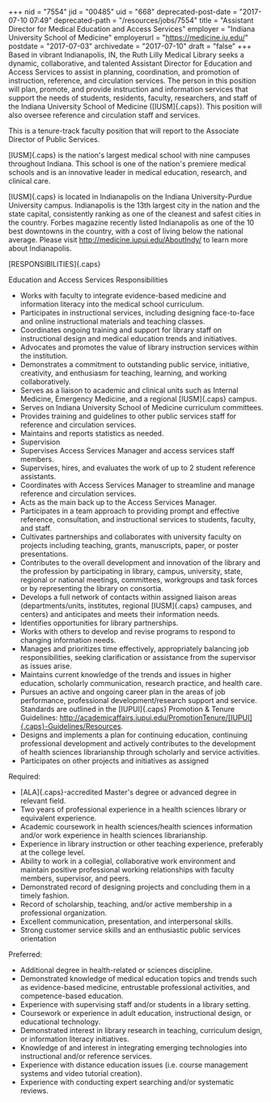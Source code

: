 +++
nid = "7554"
jid = "00485"
uid = "668"
deprecated-post-date = "2017-07-10 07:49"
deprecated-path = "/resources/jobs/7554"
title = "Assistant Director for Medical Education and Access Services"
employer = "Indiana University School of Medicine"
employerurl = "https://medicine.iu.edu/"
postdate = "2017-07-03"
archivedate = "2017-07-10"
draft = "false"
+++
Based in vibrant Indianapolis, IN, the Ruth Lilly Medical Library seeks
a dynamic, collaborative, and talented Assistant Director for Education
and Access Services to assist in planning, coordination, and promotion
of instruction, reference, and circulation services. The person in this
position will plan, promote, and provide instruction and information
services that support the needs of students, residents, faculty,
researchers, and staff of the Indiana University School of Medicine
([IUSM]{.caps}). This position will also oversee reference and
circulation staff and services.

This is a tenure-track faculty position that will report to the
Associate Director of Public Services.

[IUSM]{.caps} is the nation's largest medical school with nine campuses
throughout Indiana. This school is one of the nation's premiere medical
schools and is an innovative leader in medical education, research, and
clinical care.

[IUSM]{.caps} is located in Indianapolis on the Indiana
University-Purdue University campus. Indianapolis is the 13th largest
city in the nation and the state capital, consistently ranking as one of
the cleanest and safest cities in the country. Forbes magazine recently
listed Indianapolis as one of the 10 best downtowns in the country, with
a cost of living below the national average. Please visit
http://medicine.iupui.edu/AboutIndy/ to learn more about Indianapolis.

[RESPONSIBILITIES]{.caps}

Education and Access Services Responsibilities

-   Works with faculty to integrate evidence-based medicine and
    information literacy into the medical school curriculum.
-   Participates in instructional services, including designing
    face-to-face and online instructional materials and teaching
    classes.
-   Coordinates ongoing training and support for library staff on
    instructional design and medical education trends and initiatives.
-   Advocates and promotes the value of library instruction services
    within the institution.
-   Demonstrates a commitment to outstanding public service, initiative,
    creativity, and enthusiasm for teaching, learning, and working
    collaboratively.
-   Serves as a liaison to academic and clinical units such as Internal
    Medicine, Emergency Medicine, and a regional [IUSM]{.caps} campus.
-   Serves on Indiana University School of Medicine curriculum
    committees.
-   Provides training and guidelines to other public services staff for
    reference and circulation services.
-   Maintains and reports statistics as needed.
-   Supervision
-   Supervises Access Services Manager and access services staff
    members.
-   Supervises, hires, and evaluates the work of up to 2 student
    reference assistants.
-   Coordinates with Access Services Manager to streamline and manage
    reference and circulation services.
-   Acts as the main back up to the Access Services Manager.
-   Participates in a team approach to providing prompt and effective
    reference, consultation, and instructional services to students,
    faculty, and staff.
-   Cultivates partnerships and collaborates with university faculty on
    projects including teaching, grants, manuscripts, paper, or poster
    presentations.
-   Contributes to the overall development and innovation of the library
    and the profession by participating in library, campus, university,
    state, regional or national meetings, committees, workgroups and
    task forces or by representing the library on consortia.
-   Develops a full network of contacts within assigned liaison areas
    (departments/units, institutes, regional [IUSM]{.caps} campuses, and
    centers) and anticipates and meets their information needs.
-   Identifies opportunities for library partnerships.
-   Works with others to develop and revise programs to respond to
    changing information needs.
-   Manages and prioritizes time effectively, appropriately balancing
    job responsibilities, seeking clarification or assistance from the
    supervisor as issues arise.
-   Maintains current knowledge of the trends and issues in higher
    education, scholarly communication, research practice, and health
    care.
-   Pursues an active and ongoing career plan in the areas of job
    performance, professional development/research support and service.
    Standards are outlined in the [IUPUI]{.caps} Promotion & Tenure
    Guidelines:
    http://academicaffairs.iupui.edu/PromotionTenure/[IUPUI]{.caps}-Guidelines/Resources.
-   Designs and implements a plan for continuing education, continuing
    professional development and actively contributes to the development
    of health sciences librarianship through scholarly and service
    activities.
-   Participates on other projects and initiatives as assigned
  
Required:

-   [ALA]{.caps}-accredited Master's degree or advanced degree in
    relevant field.
-   Two years of professional experience in a health sciences library or
    equivalent experience.
-   Academic coursework in health sciences/health sciences information
    and/or work experience in health sciences librarianship.
-   Experience in library instruction or other teaching experience,
    preferably at the college level.
-   Ability to work in a collegial, collaborative work environment and
    maintain positive professional working relationships with faculty
    members, supervisor, and peers.
-   Demonstrated record of designing projects and concluding them in a
    timely fashion.
-   Record of scholarship, teaching, and/or active membership in a
    professional organization.
-   Excellent communication, presentation, and interpersonal skills.
-   Strong customer service skills and an enthusiastic public services
    orientation

Preferred:

-   Additional degree in health-related or sciences discipline.
-   Demonstrated knowledge of medical education topics and trends such
    as evidence-based medicine, entrustable professional activities, and
    competence-based education.
-   Experience with supervising staff and/or students in a library
    setting.
-   Coursework or experience in adult education, instructional design,
    or educational technology.
-   Demonstrated interest in library research in teaching, curriculum
    design, or information literacy initiatives.
-   Knowledge of and interest in integrating emerging technologies into
    instructional and/or reference services.
-   Experience with distance education issues (i.e. course management
    systems and video tutorial creation).
-   Experience with conducting expert searching and/or systematic
    reviews.
